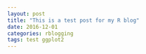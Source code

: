 ```yaml
---
layout: post
title: "This is a test post for my R blog"
date: 2016-12-01
categories: rblogging
tags: test ggplot2
---
```

